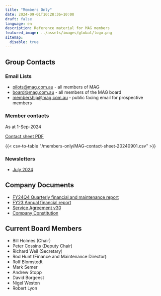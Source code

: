 ```yaml
---
title: "Members Only"
date: 2024-09-01T10:28:36+10:00
draft: false
language: en
description: Reference material for MAG members
featured_image: ../assets/images/global/logo.png
sitemap:
  disable: true
---
```


## Group Contacts

### Email Lists

- [pilots@mag.com.au](mailto:pilots@mag.com.au) - all members of MAG
- [board@mag.com.au](mailto:board@mag.com.au) - all members of the MAG board
- [membership@mag.com.au](membership@mag.com.au) - public facing email for prospective members 

### Member contacts

As at 1-Sep-2024

[Contact sheet PDF](MAG-contact-sheet-20240901.pdf)

{{< csv-to-table "/members-only/MAG-contact-sheet-20240901.csv" >}}

### Newsletters

- [July 2024](Newsletter-202407.pdf)

## Company Documents

- [FY24Q4 Quarterly financial and maintenance report](MAG-FinanceReportFY24Q4.pdf)
- [FY23 Annual financial report](MAG-FinancialReportFY23.pdf)
- [Service Agreement v30](SA-v30.pdf)
- [Company Constitution](MAG-Constitution-20151113.pdf)

## Current Board Members

- Bill Holmes (Chair)
- Peter Cossins (Deputy Chair)
- Richard Weil (Secretary)
- Rod Hunt (Finance and Maintenance Director)
- Rolf Blomstedt
- Mark Semer
- Andrew Stopp
- David Borgeest
- Nigel Weston
- Robert Lyon
